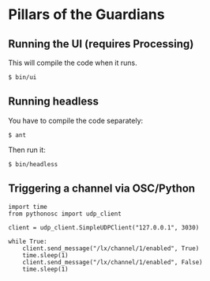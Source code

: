 # Pillars of the Guardians

## Running the UI (requires Processing)

This will compile the code when it runs.

    $ bin/ui

## Running headless

You have to compile the code separately:

    $ ant

Then run it:

    $ bin/headless

## Triggering a channel via OSC/Python

    import time
    from pythonosc import udp_client

    client = udp_client.SimpleUDPClient("127.0.0.1", 3030)

    while True:
        client.send_message("/lx/channel/1/enabled", True)
        time.sleep(1)
        client.send_message("/lx/channel/1/enabled", False)
        time.sleep(1)
